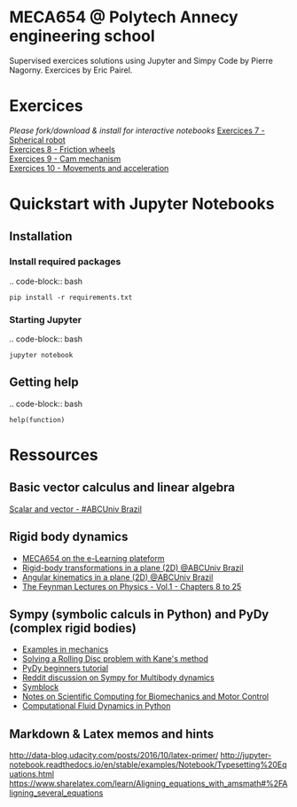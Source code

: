 MECA654 @ Polytech Annecy engineering school
===============================

Supervised exercices solutions using Jupyter and Simpy
Code by Pierre Nagorny. Exercices by Eric Pairel.

# Exercices
_Please fork/download & install for interactive notebooks_
[Exercices 7 - Spherical robot](https://github.com/a1rb4Ck/MECA654/blob/master/html_notebooks/Kinematic_Exercise%207_Spherical%20Robot.html)  
[Exercices 8 - Friction wheels](https://github.com/a1rb4Ck/MECA654/blob/master/html_notebooks/Kinematic_Exercise%208_Friction%20wheels.html)  
[Exercices 9 - Cam mechanism](https://github.com/a1rb4Ck/MECA654/blob/master/html_notebooks/Kinematic_Exercise%209_Cam%20mechanism.html)  
[Exercices 10 - Movements and acceleration](https://github.com/a1rb4Ck/MECA654/blob/master/html_notebooks/Kinematic_Exercise%2010_Movements%20composition%20and%20acceleration.html)  

# Quickstart with Jupyter Notebooks

## Installation

### Install required packages
.. code-block:: bash

    pip install -r requirements.txt


### Starting Jupyter

.. code-block:: bash

    jupyter notebook

## Getting help

.. code-block:: bash

    help(function)


# Ressources

## Basic vector calculus and linear algebra
[Scalar and vector - #ABCUniv Brazil](http://nbviewer.jupyter.org/github/demotu/BMC/blob/master/notebooks/ScalarVector.ipynb)

## Rigid body dynamics
- [MECA654 on the e-Learning plateform](http://ead-polytech.univ-savoie.fr/course/view.php?id=138)
- [Rigid-body transformations in a plane (2D) @ABCUniv Brazil](http://nbviewer.jupyter.org/github/demotu/BMC/blob/master/notebooks/Transformation2D.ipynb)
- [Angular kinematics in a plane (2D) @ABCUniv Brazil](http://nbviewer.jupyter.org/github/demotu/BMC/blob/master/notebooks/AngularKinematics2D.ipynb)
- [The Feynman Lectures on Physics - Vol.1 - Chapters 8 to 25](http://www.feynmanlectures.caltech.edu/I_08.html)

## Sympy (symbolic calculs in Python) and PyDy (complex rigid bodies)
- [Examples in mechanics](http://docs.sympy.org/0.7.2/modules/physics/mechanics/examples.html)
- [Solving a Rolling Disc problem with Kane's method](http://docs.sympy.org/0.7.3/modules/physics/mechanics/rollingdisc_example_kane_constraints.html)
- [PyDy beginners tutorial](http://www.pydy.org/examples/beginners_tutorial.html)
- [Reddit discussion on Sympy for Multibody dynamics](https://www.reddit.com/r/robotics/comments/57zy1y/sympy_for_multibody_mechanics_simulation/)
- [Symblock](http://leancrew.com/all-this/downloads/symblock.html)
- [Notes on Scientific Computing for Biomechanics and Motor Control](https://github.com/demotu/BMC)
- [Computational Fluid Dynamics in Python](http://lorenabarba.com/blog/cfd-python-12-steps-to-navier-stokes/)

## Markdown & Latex memos and hints
http://data-blog.udacity.com/posts/2016/10/latex-primer/
http://jupyter-notebook.readthedocs.io/en/stable/examples/Notebook/Typesetting%20Equations.html
https://www.sharelatex.com/learn/Aligning_equations_with_amsmath#%2FAligning_several_equations
